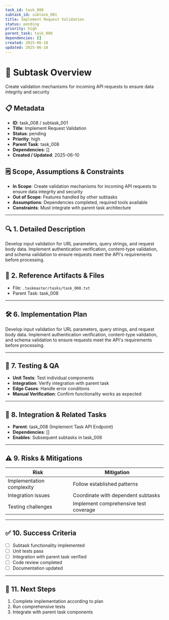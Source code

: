 ```yaml
---
task_id: task_008
subtask_id: subtask_001
title: Implement Request Validation
status: pending
priority: high
parent_task: task_008
dependencies: []
created: 2025-06-10
updated: 2025-06-10
---
```


# 🎯 Subtask Overview
Create validation mechanisms for incoming API requests to ensure data integrity and security

## 📋 Metadata
- **ID**: task_008 / subtask_001
- **Title**: Implement Request Validation
- **Status**: pending
- **Priority**: high
- **Parent Task**: task_008
- **Dependencies**: []
- **Created / Updated**: 2025-06-10

## 🗒️ Scope, Assumptions & Constraints
- **In Scope**: Create validation mechanisms for incoming API requests to ensure data integrity and security
- **Out of Scope**: Features handled by other subtasks
- **Assumptions**: Dependencies completed, required tools available
- **Constraints**: Must integrate with parent task architecture

---

## 🔍 1. Detailed Description
Develop input validation for URL parameters, query strings, and request body data. Implement authentication verification, content-type validation, and schema validation to ensure requests meet the API's requirements before processing.

## 📁 2. Reference Artifacts & Files
- File: `.taskmaster/tasks/task_008.txt`
- Parent Task: task_008

---

## 🛠️ 6. Implementation Plan
Develop input validation for URL parameters, query strings, and request body data. Implement authentication verification, content-type validation, and schema validation to ensure requests meet the API's requirements before processing.

---

## 🧪 7. Testing & QA
- **Unit Tests**: Test individual components
- **Integration**: Verify integration with parent task
- **Edge Cases**: Handle error conditions
- **Manual Verification**: Confirm functionality works as expected

---

## 🔗 8. Integration & Related Tasks
- **Parent**: task_008 (Implement Task API Endpoint)
- **Dependencies**: []
- **Enables**: Subsequent subtasks in task_008

---

## ⚠️ 9. Risks & Mitigations
| Risk | Mitigation |
|------|------------|
| Implementation complexity | Follow established patterns |
| Integration issues | Coordinate with dependent subtasks |
| Testing challenges | Implement comprehensive test coverage |

---

## ✅ 10. Success Criteria
- [ ] Subtask functionality implemented
- [ ] Unit tests pass
- [ ] Integration with parent task verified
- [ ] Code review completed
- [ ] Documentation updated

---

## 🚀 11. Next Steps
1. Complete implementation according to plan
2. Run comprehensive tests
3. Integrate with parent task components
